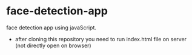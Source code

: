 # face-detection-app
face detection app using javaScript.
- after cloning this repository you need to run index.html file on server (not directly open on browser)
